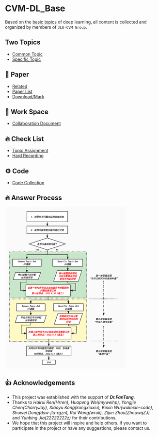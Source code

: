 # CVM-DL_Base

Based on the [basic topics](https://github.com/MsterDC/CVM-DL_Base/blob/main/topic.md) of deep learning, all content is collected and organized by members of `JLU-CVM Group`.

## Two Topics
* [Common Topic](https://github.com/MsterDC/CVM-DL_Base/blob/main/common_topic.md)
* [Specific Topic](https://github.com/MsterDC/CVM-DL_Base/blob/main/specific_topic.md)

## :book: Paper
* [Related](https://github.com/MsterDC/CVM-DL_Base/tree/main/Papers)
* [Paper List](https://github.com/MsterDC/CVM-DL_Base/tree/main/Papers/PaperList.md)
* [Download/Mark](https://github.com/MsterDC/CVM-DL_Base/tree/main/Papers/PDFs)

## 🔗 Work Space
* [Collaboration Document](https://docs.qq.com/sheet/DQ1RHcU5YZ3daeHpX)

## :fire: Check List
* [Topic Assignment](https://github.com/MsterDC/CVM-DL_Base/blob/main/topic_assignment_record.md)
* [Hard Recording](https://github.com/MsterDC/CVM-DL_Base/blob/main/difficult_problems.md)

## :gear: Code
* [Code Collection](https://github.com/MsterDC/CVM-DL_Base/tree/main/code)

## :fire: Answer Process
![image](ans_process.jpg)

## 👍 Acknowledgements
* This project was established with the support of ***Dr.FanTang***.<br>
* Thanks to *Hairui Ren(Hrren), Huapeng Wei(myweihp), Yongjie Chen(CharryJay), Xiaoyu Kong(kongxiuxiu), Kexin Wu(wukexin-code), Shuwei Dong(dsw-jlu-rgzn), Rui Wang(wruii), Zijun Zhou(ZhouwqZJ)* and *Yunbing Jia(22222222z)* for their contributions.<br>
* We hope that this project will inspire and help others. If you want to participate in the project or have any suggestions, please contact us.
